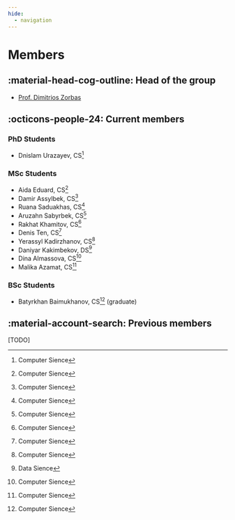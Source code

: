```yaml
---
hide:
  - navigation
---
```


# Members

## :material-head-cog-outline: Head of the group

- [Prof. Dimitrios Zorbas](https://research.nu.edu.kz/en/persons/dimitrios-zormpas)

## :octicons-people-24: Current members

### PhD Students

- Dnislam Urazayev, CS[^1]

### MSc Students

- Aida Eduard, CS[^1]
- Damir Assylbek, CS[^1]
- Ruana Saduakhas, CS[^1]
- Aruzahn Sabyrbek, CS[^1]
- Rakhat Khamitov, CS[^1]
- Denis Ten, CS[^1]
- Yerassyl Kadirzhanov, CS[^1]
- Daniyar Kakimbekov, DS[^2]
- Dina Almassova, CS[^1]
- Malika Azamat, CS[^1]

### BSc Students

- Batyrkhan Baimukhanov, CS[^1] (graduate)

## :material-account-search: Previous members

[TODO]

[^1]: Computer Sience
[^2]: Data Sience
